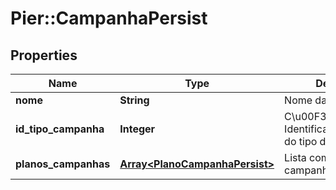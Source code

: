 # Pier::CampanhaPersist

## Properties
Name | Type | Description | Notes
------------ | ------------- | ------------- | -------------
**nome** | **String** | Nome da campanha. | [optional] 
**id_tipo_campanha** | **Integer** | C\u00F3digo de Identifica\u00E7\u00E3o do tipo da campanha. | [optional] 
**planos_campanhas** | [**Array&lt;PlanoCampanhaPersist&gt;**](PlanoCampanhaPersist.md) | Lista com os planos de campanha. | [optional] 


